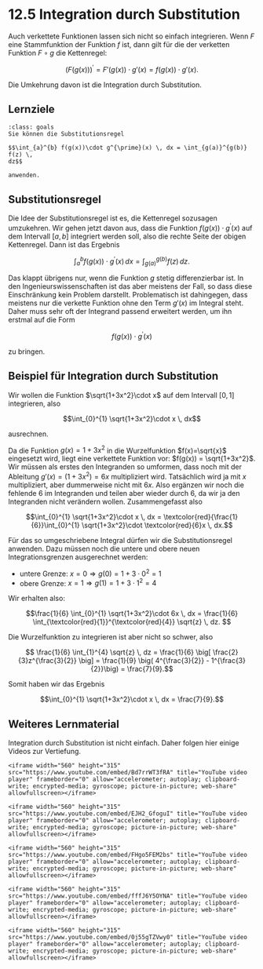 # 12.5 Integration durch Substitution

Auch verkettete Funktionen lassen sich nicht so einfach integrieren. Wenn $F$
eine Stammfunktion der Funktion $f$ ist, dann gilt für die der verketten
Funktion $F\circ g$ die Kettenregel:

$$\big(F(g(x))\big)^{\prime} = F'(g(x)) \cdot g'(x) = f(g(x))\cdot g'(x).$$

Die Umkehrung davon ist die Integration durch Substitution.

## Lernziele

```{admonition} Lernziele
:class: goals
Sie können die Substitutionsregel

$$\int_{a}^{b} f(g(x))\cdot g^{\prime}(x) \, dx = \int_{g(a)}^{g(b)} f(z) \,
dz$$

anwenden.
```

## Substitutionsregel

Die Idee der Substitutionsregel ist es, die Kettenregel sozusagen umzukehren.
Wir gehen jetzt davon aus, dass die Funktion $f(g(x))\cdot g^{\prime}(x)$ auf
dem Intervall $[a,b]$ integriert werden soll, also die rechte Seite der obigen
Kettenregel. Dann ist das Ergebnis

$$\int_{a}^{b} f(g(x))\cdot g^{\prime}(x) \, dx = \int_{g(a)}^{g(b)} f(z) \,
dz.$$

Das klappt übrigens nur, wenn die Funktion $g$ stetig differenzierbar ist. In
den Ingenieurswissenschaften ist das aber meistens der Fall, so dass diese
Einschränkung kein Problem darstellt. Problematisch ist dahingegen, dass
meistens nur die verkette Funktion ohne den Term $g'(x)$ im Integral steht.
Daher muss sehr oft der Integrand passend erweitert werden, um ihn erstmal auf
die Form

$$f(g(x))\cdot g^{\prime}(x)$$

zu bringen.

## Beispiel für Integration durch Substitution

Wir wollen die Funktion $\sqrt{1+3x^2}\cdot x$ auf dem Intervall $[0,1]$
integrieren, also

$$\int_{0}^{1} \sqrt{1+3x^2}\cdot x \, dx$$

ausrechnen.

Da die Funktion $g(x)=1+3x^2$ in die Wurzelfunktion $f(x)=\sqrt{x}$ eingesetzt
wird, liegt eine verkettete Funktion vor: $f(g(x)) = \sqrt{1+3x^2}$. Wir müssen
als erstes den Integranden so umformen, dass noch mit der Ableitung
$g'(x)=\left(1+3x^2\right)=6x$ multipliziert wird. Tatsächlich wird ja mit $x$
multipliziert, aber dummerweise nicht mit $6x$. Also ergänzen wir noch die
fehlende $6$ im Integranden und teilen aber wieder durch $6$, da wir ja den
Integranden nicht verändern wollen. Zusammengefasst also

$$\int_{0}^{1} \sqrt{1+3x^2}\cdot x \, dx =
\textcolor{red}{\frac{1}{6}}\int_{0}^{1} \sqrt{1+3x^2}\cdot \textcolor{red}{6}x \, dx.$$

Für das so umgeschriebene Integral dürfen wir die Substitutionsregel anwenden.
Dazu müssen noch die untere und obere neuen Integrationsgrenzen ausgerechnet
werden:

* untere Grenze: $x = 0 \Rightarrow g(0) = 1+3\cdot 0^2 = 1$
* obere Grenze: $x = 1 \Rightarrow g(1) = 1 + 3\cdot 1^2 = 4$

Wir erhalten also:

$$\frac{1}{6} \int_{0}^{1} \sqrt{1+3x^2}\cdot 6x \, dx =
\frac{1}{6} \int_{\textcolor{red}{1}}^{\textcolor{red}{4}} \sqrt{z} \, dz. $$

Die Wurzelfunktion zu integrieren ist aber nicht so schwer, also

$$ \frac{1}{6} \int_{1}^{4} \sqrt{z} \, dz = \frac{1}{6} \big[
\frac{2}{3}z^{\frac{3}{2}} \big] = \frac{1}{9} \big( 4^{\frac{3}{2}} -
1^{\frac{3}{2}}\big) = \frac{7}{9}.$$

Somit haben wir das Ergebnis

$$\int_{0}^{1} \sqrt{1+3x^2}\cdot x \, dx = \frac{7}{9}.$$

## Weiteres Lernmaterial

Integration durch Substitution ist nicht einfach. Daher folgen hier einige
Videos zur Vertiefung.

```{dropdown} Video "Integration durch Substitution 1" von Mathematische Methoden
<iframe width="560" height="315" src="https://www.youtube.com/embed/Bd7rrWT3fRA" title="YouTube video player" frameborder="0" allow="accelerometer; autoplay; clipboard-write; encrypted-media; gyroscope; picture-in-picture; web-share" allowfullscreen></iframe>
```

```{dropdown} Video "Integration durch Substitution 2" von Mathematische Methoden
<iframe width="560" height="315" src="https://www.youtube.com/embed/EJH2_GfoguI" title="YouTube video player" frameborder="0" allow="accelerometer; autoplay; clipboard-write; encrypted-media; gyroscope; picture-in-picture; web-share" allowfullscreen></iframe>
```

```{dropdown} Video "Integration durch Substitution 3" von Mathematische Methoden
<iframe width="560" height="315" src="https://www.youtube.com/embed/FHgo5FEM2bs" title="YouTube video player" frameborder="0" allow="accelerometer; autoplay; clipboard-write; encrypted-media; gyroscope; picture-in-picture; web-share" allowfullscreen></iframe>
```

```{dropdown} Video "Integration durch Substitution 4" von Mathematische Methoden
<iframe width="560" height="315" src="https://www.youtube.com/embed/fffJ6Y5OYNA" title="YouTube video player" frameborder="0" allow="accelerometer; autoplay; clipboard-write; encrypted-media; gyroscope; picture-in-picture; web-share" allowfullscreen></iframe>
```

```{dropdown} Video "Integration durch Substitution" von Mathematrick
<iframe width="560" height="315" src="https://www.youtube.com/embed/0j55gTZVwy0" title="YouTube video player" frameborder="0" allow="accelerometer; autoplay; clipboard-write; encrypted-media; gyroscope; picture-in-picture; web-share" allowfullscreen></iframe>
```
